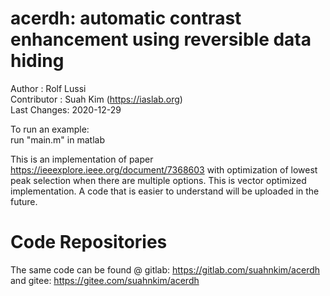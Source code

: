 # acerdh: automatic contrast enhancement using reversible data hiding
Author : Rolf Lussi <br>
Contributor : Suah Kim (https://iaslab.org) <br>
Last Changes: 2020-12-29 <br>

To run an example: <br>
run "main.m" in matlab <br>

This is an implementation of paper https://ieeexplore.ieee.org/document/7368603 with optimization of lowest peak selection when there are multiple options. 
This is vector optimized implementation. A code that is easier to understand will be uploaded in the future.

# Code Repositories
The same code can be found @ gitlab: https://gitlab.com/suahnkim/acerdh and gitee: https://gitee.com/suahnkim/acerdh
